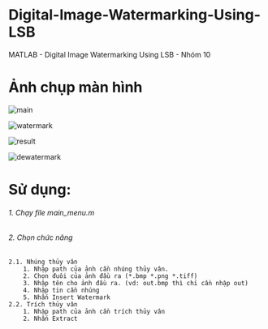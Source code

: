 # Digital-Image-Watermarking-Using-LSB
MATLAB - Digital Image Watermarking Using LSB - Nhóm 10
<h1>Ảnh chụp màn hình </h1>

![main](https://user-images.githubusercontent.com/36982693/84622730-eaf86280-af07-11ea-90bc-d012cefc0848.png)

![watermark](https://user-images.githubusercontent.com/36982693/84622813-1ed38800-af08-11ea-9fd0-593e3e9163aa.png)

![result](https://user-images.githubusercontent.com/36982693/84622811-1d09c480-af08-11ea-8fd3-95648fa3b124.png)

![dewatermark](https://user-images.githubusercontent.com/36982693/84622810-1b400100-af08-11ea-860e-31a94db6c428.png)
<h1>Sử dụng:</h1>
  	<h6>1. Chạy file main_menu.m</h6>
	<h6>2. Chọn chức năng</h6>
  
	2.1. Nhúng thủy vân
		1. Nhập path của ảnh cần nhúng thủy vân.
		2. Chọn đuôi của ảnh đầu ra (*.bmp *.png *.tiff)
		3. Nhập tên cho ảnh đầu ra. (vd: out.bmp thì chỉ cần nhập out)
		4. Nhập tin cần nhúng
		5. Nhấn Insert Watermark
	2.2. Trích thủy vân 
		1. Nhập path của ảnh cần trích thủy vân
		2. Nhấn Extract

